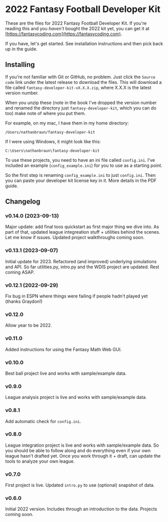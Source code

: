 # 2022 Fantasy Football Developer Kit
These are the files for 2022 Fantasy Football Developer Kit. If you're reading
this and you *haven't* bought the 2022 kit yet, you can get it at
[https://fantasycoding.com](https://fantasycoding.com).

If you have, let's get started.  See installation instructions and then pick
back up in the guide.

## Installing
If you're not familiar with Git or GitHub, no problem. Just click the `Source
code` link under the latest release to download the files.  This will download
a file called `fantasy-developer-kit-vX.X.X.zip`, where X.X.X is the latest version
number.

When you unzip these (note in the book I've dropped the version number and
renamed the directory just `fantasy-developer-kit`, which you can do too) make
note of where you put them.

For example, on my mac, I have them in my home directory:

`/Users/nathanbraun/fantasy-developer-kit`

If I were using Windows, it might look like this:

`C:\Users\nathanbraun\fantasy-developer-kit`

To use these projects, you need to have an ini file called `config.ini`. I've
included an example (`config_example.ini`) for you to use as a starting point.

So the first step is renaming `config_example.ini` to just `config.ini`. Then
you can paste your developer kit license key in it. More details in the PDF
guide.

## Changelog
### v0.14.0 (2023-09-13)
Major update: add final toos quickstart as first major thing we dive into. As
part of that, updated league integreation stuff + utilities behind the scenes.
Let me know if issues. Updated project walkthroughs coming soon.

### v0.13.1 (2023-09-07)
Initial update for 2023. Refactored (and improved) underlying simulations and
API. So far utilities.py, intro.py and the WDIS project are updated. Rest
coming ASAP.

### v0.12.1 (2022-09-29)
Fix bug in ESPN where things were failing if people hadn't played yet (thanks
Graydon!)

### v0.12.0
Allow year to be 2022.

### v0.11.0
Added instructions for using the Fantasy Math Web GUI.

### v0.10.0
Best ball project live and works with sample/example data.

### v0.9.0
League analysis project is live and works with sample/example data.

### v0.8.1
Add automatic check for `config.ini`.

### v0.8.0
League integration project is live and works with sample/example data. So you
should be able to follow along and do everything even if your own league hasn't
drafted yet. Once you work through it + draft, can update the tools to analyze
your own league.

### v0.7.0 
First project is live. Updated `intro.py` to use (optional) snapshot of data.

### v0.6.0 
Initial 2022 version. Includes through an introduction to the data. Projects
coming soon.
